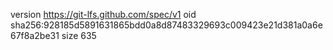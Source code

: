 version https://git-lfs.github.com/spec/v1
oid sha256:928185d5891631865bdd0a8d87483329693c009423e21d381a0a6e67f8a2be31
size 635
